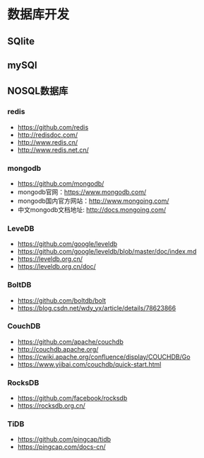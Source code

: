 # 数据库开发

## SQlite

## mySQl

## NOSQL数据库

###  redis
* https://github.com/redis
* http://redisdoc.com/
* http://www.redis.cn/
* http://www.redis.net.cn/

### mongodb
* https://github.com/mongodb/
* mongodb官网：https://www.mongodb.com/
* mongodb国内官方网站：http://www.mongoing.com/
* 中文mongodb文档地址: http://docs.mongoing.com/

### LeveDB 
* https://github.com/google/leveldb
* https://github.com/google/leveldb/blob/master/doc/index.md
* https://leveldb.org.cn/
* https://leveldb.org.cn/doc/



### BoltDB
* https://github.com/boltdb/bolt
* https://blog.csdn.net/wdy_yx/article/details/78623866


### CouchDB
* https://github.com/apache/couchdb
* http://couchdb.apache.org/
* https://cwiki.apache.org/confluence/display/COUCHDB/Go
* https://www.yiibai.com/couchdb/quick-start.html


### RocksDB
* https://github.com/facebook/rocksdb
* https://rocksdb.org.cn/


### TiDB
* https://github.com/pingcap/tidb
* https://pingcap.com/docs-cn/


